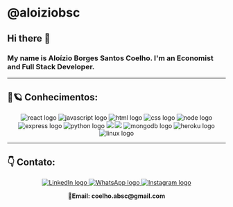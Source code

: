 # @aloiziobsc

## Hi there 👋

<h3>My name is Aloízio Borges Santos Coelho. I'm an Economist and Full Stack Developer.</h3>
<hr>

<h2>🚀🪐 Conhecimentos:</h2>

<div align="center">
    <img src="https://icongr.am/devicon/react-original-wordmark.svg?size=50&color=currentColor" alt="react logo"/> 
    <img src="https://icongr.am/devicon/javascript-original.svg?size=50&color=currentColor" alt="javascript logo"/> 
    <img src="https://icongr.am/devicon/html5-original-wordmark.svg?size=50&color=currentColor" alt="html logo"/> 
    <img src="https://icongr.am/devicon/css3-original-wordmark.svg?size=50&color=currentColor" alt="css logo"/> 
    <img src="https://icongr.am/devicon/nodejs-original.svg?size=50&color=currentColor" alt="node logo"/> 
    <img src="https://icongr.am/devicon/express-original-wordmark.svg?size=50&color=currentColor" alt="express logo"/> 
    <img src="https://icongr.am/devicon/python-original.svg?size=50&color=currentColor" alt="python logo"/> 
    <img src="https://icongr.am/devicon/github-original.svg?size=50&color=currentColor"/> 
    <img src="https://icongr.am/devicon/mysql-original-wordmark.svg?size=50&color=currentColor"/> 
    <img src="https://icongr.am/devicon/mongodb-original-wordmark.svg?size=50&color=currentColor" alt="mongodb logo"/> 
    <img src="https://icongr.am/devicon/heroku-original-wordmark.svg?size=50&color=currentColor" alt="heroku logo"/> 
    <img src="https://icongr.am/devicon/linux-original.svg?size=50&color=currentColor" alt="linux logo"/> 
</div>
<hr>

<h2>👇 Contato:</h2>

<div align="center">
    <a href="https://www.linkedin.com/in/aloiziobsc/" target="_blank">
    <img src="https://img.shields.io/badge/LinkedIn-0077B5?style=for-the-badge&logo=linkedin&logoColor=white" alt="LinkedIn logo"/>
    </a>
    <a href="https://api.whatsapp.com/send?phone=5534933000114&text=Hi%20there!" target="_blank">
    <img src="https://img.shields.io/badge/WhatsApp-25D366?style=for-the-badge&logo=whatsapp&logoColor=white" alt="WhatsApp logo"/>
    </a>
    <a href="https://www.instagram.com/aloiziobsc/" target="_blank">
    <img src="https://img.shields.io/badge/Instagram-E4405F?style=for-the-badge&logo=instagram&logoColor=white" alt="Instagram logo"/>
    </a>
</div>

<p align="center">🐇<b>Email: coelho.absc@gmail.com</b></p>
